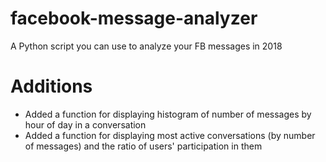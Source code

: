 # facebook-message-analyzer
A Python script you can use to analyze your FB messages in 2018

# Additions
- Added a function for displaying histogram of number of messages by hour of day in a conversation
- Added a function for displaying most active conversations (by number of messages) and the ratio of users' participation in them
